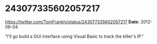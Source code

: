 # 243077335602057217
https://twitter.com/TomFrankly/status/243077335602057217
**Date:** 2012-09-04

"I'll go build a GUI interface using Visual Basic to track the killer's IP."
